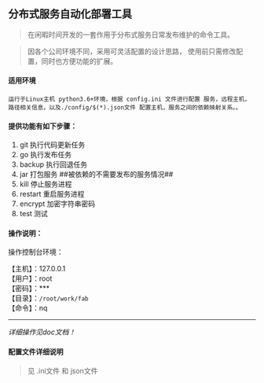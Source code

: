 ## 分布式服务自动化部署工具
> 在闲暇时间开发的一套作用于分布式服务日常发布维护的命令工具。

> 因各个公司环境不同，采用可灵活配置的设计思路， 使用前只需修改配置，同时也方便功能的扩展。

#### 适用环境
    运行于Linux主机 python3.6+环境，根据 config.ini 文件进行配置 服务，远程主机，路径相关信息，以及./config/$(*).json文件 配置主机，服务之间的依赖映射关系。。

#### 提供功能有如下步骤：

1.	git 执行代码更新任务
2.	go 执行发布任务
3.	backup 执行回退任务
4.	jar 打包服务 ##被依赖的不需要发布的服务情况##
5.	kill 停止服务进程
6.	restart  重启服务进程
7.	encrypt 加密字符串密码
8.	test 测试

#### 操作说明：

操作控制台环境：  

【主机】：127.0.0.1\
【用户】：root\
【密码】：*** \
【目录】：`/root/work/fab`\
【命令】：nq

-----------
<i>详细操作见doc文档！</i>

#### 配置文件详细说明

> 见 .ini文件 和 json文件
